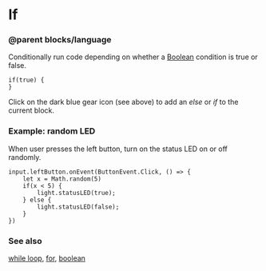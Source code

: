 # If

### @parent blocks/language
 

Conditionally run code depending on whether a [Boolean](/blocks/logic/boolean) condition is true or false.

```blocks
if(true) {
}
```

Click on the dark blue gear icon (see above) to add an *else* or *if* to the current block.

### Example: random LED

When user presses the left button, turn on the status LED on or off randomly.

```blocks
input.leftButton.onEvent(ButtonEvent.Click, () => {
    let x = Math.random(5)
    if(x < 5) {
        light.statusLED(true);
    } else { 
        light.statusLED(false);
    }
})
```

### See also

[while loop](/blocks/loops/while), [for](/blocks/loops/for), [boolean](/blocks/logic/boolean)

